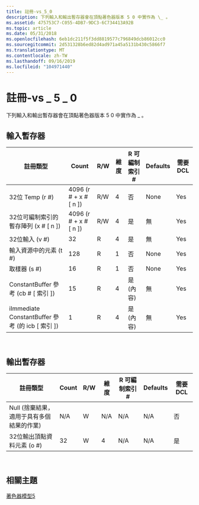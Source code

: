 ```yaml
---
title: 註冊-vs_5_0
description: 下列輸入和輸出暫存器會在頂點著色器版本 5 0 中實作為 \_ 。
ms.assetid: 475753C7-C055-4DB7-9DC3-6C734413A92B
ms.topic: article
ms.date: 05/31/2018
ms.openlocfilehash: 6eb1dc211f5f3dd8819577c796849dcb86012cc0
ms.sourcegitcommit: 2d531328b6ed82d4ad971a45a5131b430c5866f7
ms.translationtype: MT
ms.contentlocale: zh-TW
ms.lasthandoff: 09/16/2019
ms.locfileid: "104971440"
---
```

# <a name="registers---vs_5_0"></a>註冊-vs \_ 5 \_ 0

下列輸入和輸出暫存器會在頂點著色器版本 5 0 中實作為 \_ 。

## <a name="input-registers"></a>輸入暫存器



| 註冊類型                                      | Count              | R/W | 維度 | R 可編制索引\# | Defaults | 需要 DCL |
|----------------------------------------------------|--------------------|-----|-----------|------------------|----------|--------------|
| 32位 Temp (r \#)                                   | 4096 (r \# + x \# \[ n \])  | R/W | 4         | 否               | None     | Yes          |
| 32位可編制索引的暫存陣列 (x \# \[ n \])              | 4096 (r \# + x \# \[ n \])  | R/W | 4         | 是              | 無     | Yes          |
| 32位輸入 (v \#)                                  | 32                 | R   | 4         | 是              | 無     | Yes          |
| 輸入資源中的元素 (t \#)                  | 128                | R   | 1         | 否               | None     | Yes          |
| 取樣器 (s \#)                                       | 16                 | R   | 1         | 否               | None     | Yes          |
| ConstantBuffer 參考 (cb \# \[ 索引 \])            | 15                 | R   | 4         | 是 (內容)     | 無     | Yes          |
| iImmediate ConstantBuffer 參考 (的 icb \[ 索引 \])  | 1                  | R   | 4         | 是 (內容)     | 無     | Yes          |



 

## <a name="output-registers"></a>輸出暫存器



| 註冊類型                                                      | Count | R/W | 維度 | R 可編制索引\# | Defaults | 需要 DCL |
|--------------------------------------------------------------------|-------|-----|-----------|------------------|----------|--------------|
| Null (捨棄結果，適用于具有多個結果的作業)  | N/A   | W   | N/A       | N/A              | N/A      | 否           |
| 32位輸出頂點資料元素 (o \#)                             | 32    | W   | 4         | N/A              | N/A      | 是          |



 

## <a name="related-topics"></a>相關主題

<dl> <dt>

[著色器模型5](d3d11-graphics-reference-sm5.md)
</dt> </dl>

 

 




